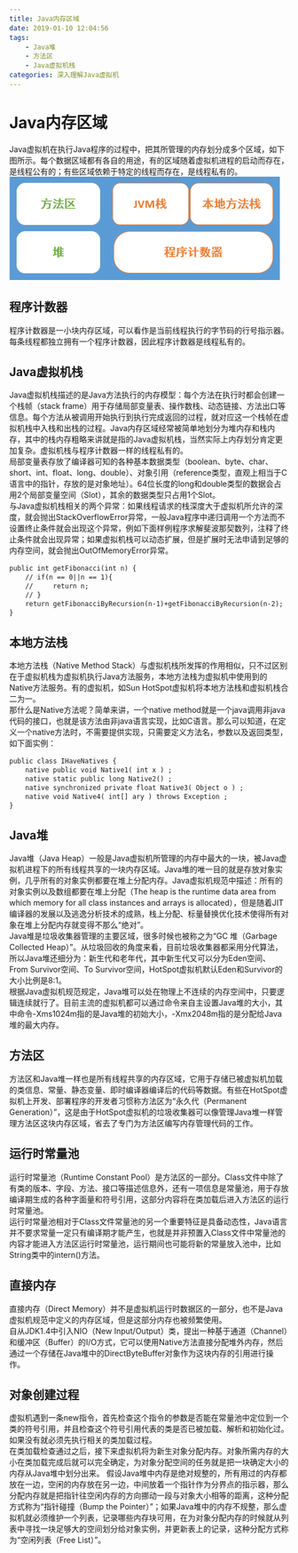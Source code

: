 ```yaml
---
title: Java内存区域
date: 2019-01-10 12:04:56
tags: 
    - Java堆
    - 方法区
    - Java虚拟机栈
categories: 深入理解Java虚拟机
---
```


# Java内存区域

Java虚拟机在执行Java程序的过程中，把其所管理的内存划分成多个区域，如下图所示。每个数据区域都有各自的用途，有的区域随着虚拟机进程的启动而存在，是线程公有的；有些区域依赖于特定的线程而存在，是线程私有的。
![image](Java内存区域/运行时内存.png)
<!-- more -->
## 程序计数器

程序计数器是一小块内存区域，可以看作是当前线程执行的字节码的行号指示器。每条线程都独立拥有一个程序计数器，因此程序计数器是线程私有的。

## Java虚拟机栈

Java虚拟机栈描述的是Java方法执行的内存模型：每个方法在执行时都会创建一个栈帧（stack frame）用于存储局部变量表、操作数栈、动态链接、方法出口等信息。每个方法从被调用开始执行到执行完成返回的过程，就对应这一个栈帧在虚拟机栈中入栈和出栈的过程。Java内存区域经常被简单地划分为堆内存和栈内存，其中的栈内存粗略来讲就是指的Java虚拟机栈，当然实际上内存划分肯定更加复杂。虚拟机栈与程序计数器一样的线程私有的。  
局部变量表存放了编译器可知的各种基本数据类型（boolean、byte、char、short、int、float、long、double）、对象引用（reference类型，直观上相当于C语言中的指针，存放的是对象地址）。64位长度的long和double类型的数据会占用2个局部变量空间（Slot），其余的数据类型只占用1个Slot。  
与Java虚拟机栈相关的两个异常：如果线程请求的栈深度大于虚拟机所允许的深度，就会抛出StackOverflowError异常，一般Java程序中递归调用一个方法而不设置终止条件就会出现这个异常，例如下面样例程序求解斐波那契数列，注释了终止条件就会出现异常；如果虚拟机栈可以动态扩展，但是扩展时无法申请到足够的内存空间，就会抛出OutOfMemoryError异常。

```
public int getFibonacci(int n) {
    // if(n == 0||n == 1){
    //     return n;
    // }
    return getFibonacciByRecursion(n-1)+getFibonacciByRecursion(n-2);
}
```
## 本地方法栈

本地方法栈（Native Method Stack）与虚拟机栈所发挥的作用相似，只不过区别在于虚拟机栈为虚拟机执行Java方法服务，本地方法栈为虚拟机中使用到的Native方法服务。有的虚拟机，如Sun HotSpot虚拟机将本地方法栈和虚拟机栈合二为一。  
那什么是Native方法呢？简单来讲，一个native method就是一个java调用非java代码的接口，也就是该方法由非java语言实现，比如C语言。那么可以知道，在定义一个native方法时，不需要提供实现，只需要定义方法名，参数以及返回类型，如下面实例：
```
public class IHaveNatives {
    native public void Native1( int x ) ;
    native static public long Native2() ;
    native synchronized private float Native3( Object o ) ;
    native void Native4( int[] ary ) throws Exception ;
} 

```
## Java堆

Java堆（Java Heap）一般是Java虚拟机所管理的内存中最大的一块，被Java虚拟机进程下的所有线程共享的一块内存区域。Java堆的唯一目的就是存放对象实例，几乎所有的对象实例都要在堆上分配内存。Java虚拟机规范中描述：所有的对象实例以及数组都要在堆上分配（The heap is the runtime data area from which memory for all class instances and arrays is allocated），但是随着JIT编译器的发展以及逃逸分析技术的成熟，栈上分配、标量替换优化技术使得所有对象在堆上分配内存就变得不那么“绝对”。  
Java堆是垃圾收集器管理的主要区域，很多时候也被称之为“GC 堆（Garbage Collected Heap）”。从垃圾回收的角度来看，目前垃圾收集器都采用分代算法，所以Java堆还细分为：新生代和老年代，其中新生代又可以分为Eden空间、From Survivor空间、To Survivor空间，HotSpot虚拟机默认Eden和Survivor的大小比例是8:1。  
根据Java虚拟机规范规定，Java堆可以处在物理上不连续的内存空间中，只要逻辑连续就行了。目前主流的虚拟机都可以通过命令来自主设置Java堆的大小，其中命令-Xms1024m指的是Java堆的初始大小，-Xmx2048m指的是分配给Java堆的最大内存。
## 方法区

方法区和Java堆一样也是所有线程共享的内存区域，它用于存储已被虚拟机加载的类信息、常量、静态变量、即时编译器编译后的代码等数据。有些在HotSpot虚拟机上开发、部署程序的开发者习惯称方法区为“永久代（Permanent Generation）”，这是由于HotSpot虚拟机的垃圾收集器可以像管理Java堆一样管理方法区这块内存区域，省去了专门为方法区编写内存管理代码的工作。
## 运行时常量池

运行时常量池（Runtime Constant Pool）是方法区的一部分。Class文件中除了有类的版本、字段、方法、接口等描述信息外，还有一项信息是常量池，用于存放编译期生成的各种字面量和符号引用，这部分内容将在类加载后进入方法区的运行时常量池。  
运行时常量池相对于Class文件常量池的另一个重要特征是具备动态性，Java语言并不要求常量一定只有编译期才能产生，也就是并非预置入Class文件中常量池的内容才能进入方法区运行时常量池，运行期间也可能将新的常量放入池中，比如String类中的intern()方法。

## 直接内存

直接内存（Direct Memory）并不是虚拟机运行时数据区的一部分，也不是Java虚拟机规范中定义的内存区域，但是这部分内存也被频繁使用。  
自从JDK1.4中引入NIO（New Input/Output）类，提出一种基于通道（Channel）和缓冲区（Buffer）的I/O方式，它可以使用Native方法直接分配堆外内存，然后通过一个存储在Java堆中的DirectByteBuffer对象作为这块内存的引用进行操作。

## 对象创建过程

虚拟机遇到一条new指令，首先检查这个指令的参数是否能在常量池中定位到一个类的符号引用，并且检查这个符号引用代表的类是否已被加载、解析和初始化过。如果没有就必须先执行相关的类加载过程。  
在类加载检查通过之后，接下来虚拟机将为新生对象分配内存。对象所需内存的大小在类加载完成后就可以完全确定，为对象分配空间的任务就是把一块确定大小的内存从Java堆中划分出来。
假设Java堆中内存是绝对规整的，所有用过的内存都放在一边，空闲的内存放在另一边，中间放着一个指针作为分界点的指示器，那么分配内存就是把指针往空闲内存的方向挪动一段与对象大小相等的距离，这种分配方式称为“指针碰撞（Bump the Pointer）”；如果Java堆中的内存不规整，那么虚拟机就必须维护一个列表，记录哪些内存块可用，在为对象分配内存的时候就从列表中寻找一块足够大的空间划分给对象实例，并更新表上的记录，这种分配方式称为“空闲列表（Free List）”。
